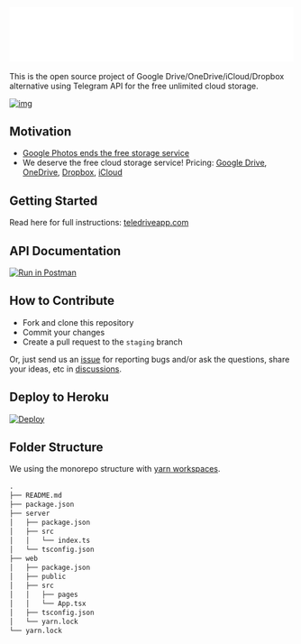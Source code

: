 ![img](./logoteledrive-white.png)

This is the open source project of Google Drive/OneDrive/iCloud/Dropbox alternative using Telegram API for the free unlimited cloud storage.

[![img](https://drive.google.com/uc?id=1o2HnKglEF0-cvtNmQqWZicJnSCSmnoEr)](https://twitter.com/telegram/status/1428703364737507332)

## Motivation

- [Google Photos ends the free storage service](https://www.techradar.com/news/google-photos-price)
- We deserve the free cloud storage service! Pricing: [Google Drive](https://one.google.com/about/plans), [OneDrive](https://one.google.com/about/plans), [Dropbox](https://www.dropbox.com/individual/plans-comparison), [iCloud](https://support.apple.com/en-us/HT201238)


## Getting Started

Read here for full instructions: [teledriveapp.com](https://teledriveapp.com)

## API Documentation

[![Run in Postman](https://run.pstmn.io/button.svg)](https://www.postman.com/restfireteam/workspace/mgilangjanuar/collection/1778529-3e4b0f8d-f721-4055-8d30-33cacaea93e6?ctx=documentation)

## How to Contribute

- Fork and clone this repository
- Commit your changes
- Create a pull request to the `staging` branch

Or, just send us an [issue](https://github.com/mgilangjanuar/teledrive/issues) for reporting bugs and/or ask the questions, share your ideas, etc in [discussions](https://github.com/mgilangjanuar/teledrive/discussions).

## Deploy to Heroku
[![Deploy](https://www.herokucdn.com/deploy/button.svg)](https://heroku.com/deploy?template=https://github.com/starpunjabi/teledrive)

## Folder Structure

We using the monorepo structure with [yarn workspaces](https://classic.yarnpkg.com/en/docs/workspaces/).

```
.
├── README.md
├── package.json
├── server
│   ├── package.json
│   ├── src
│   │   └── index.ts
│   └── tsconfig.json
├── web
│   ├── package.json
│   ├── public
│   ├── src
│   │   ├── pages
│   │   └── App.tsx
│   ├── tsconfig.json
│   └── yarn.lock
└── yarn.lock
```
